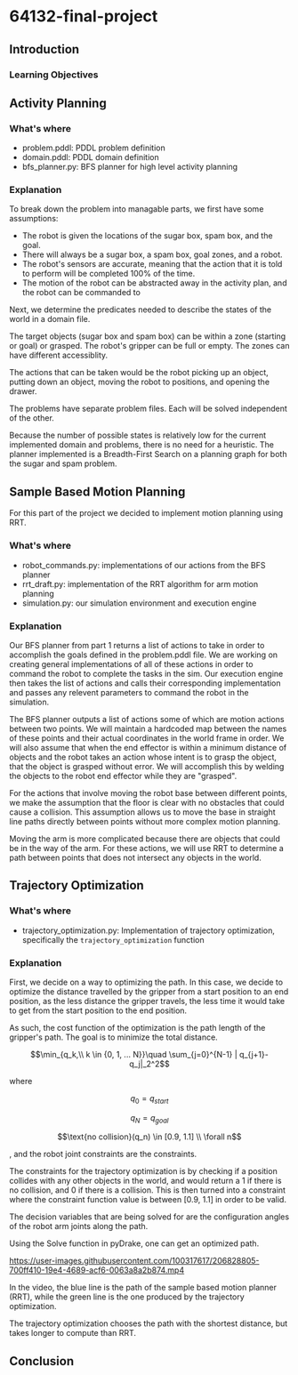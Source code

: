 # 64132-final-project
## Introduction
### Learning Objectives

## Activity Planning

### What's where

 * problem.pddl: PDDL problem definition
 * domain.pddl: PDDL domain definition
 * bfs_planner.py: BFS planner for high level activity planning

### Explanation

To break down the problem into managable parts, we first have some assumptions:
* The robot is given the locations of the sugar box, spam box, and the goal.
* There will always be a sugar box, a spam box, goal zones, and a robot.
* The robot's sensors are accurate, meaning that the action that it is told to perform will be completed 100% of the time.
* The motion of the robot can be abstracted away in the activity plan, and the robot can be commanded to 

Next, we determine the predicates needed to describe the states of the world in a domain file.

The target objects (sugar box and spam box) can be within a zone (starting or goal) or grasped. The robot's gripper can be full or empty. The zones can have different accessiblity.

The actions that can be taken would be the robot picking up an object, putting down an object, moving the robot to positions, and opening the drawer.

The problems have separate problem files. Each will be solved independent of the other. 

Because the number of possible states is relatively low for the current implemented domain and problems, there is no need for a heuristic. The planner implemented is a Breadth-First Search on a planning graph for both the sugar and spam problem.


## Sample Based Motion Planning

For this part of the project we decided to implement motion planning using RRT.

### What's where

 * robot_commands.py: implementations of our actions from the BFS planner
 * rrt_draft.py: implementation of the RRT algorithm for arm motion planning
 * simulation.py: our simulation environment and execution engine

### Explanation

Our BFS planner from part 1 returns a list of actions to take in order to accomplish the goals defined in the problem.pddl file. We are working on creating general implementations of all of these actions in order to command the robot to complete the tasks in the sim. Our execution engine then takes the list of actions and calls their corresponding implementation and passes any relevent parameters to command the robot in the simulation.

The BFS planner outputs a list of actions some of which are motion actions between two points. We will maintain a hardcoded map between the names of these points and their actual coordinates in the world frame in order. We will also assume that when the end effector is within a minimum distance of objects and the robot takes an action whose intent is to grasp the object, that the object is grasped without error. We will accomplish this by welding the objects to the robot end effector while they are "grasped".

For the actions that involve moving the robot base between different points, we make the assumption that the floor is clear with no obstacles that could cause a collision. This assumption allows us to move the base in straight line paths directly between points without more complex motion planning.

Moving the arm is more complicated because there are objects that could be in the way of the arm. For these actions, we will use RRT to determine a path between points that does not intersect any objects in the world.

## Trajectory Optimization

### What's where

 * trajectory_optimization.py: Implementation of trajectory optimization, specifically the `trajectory_optimization` function

### Explanation

First, we decide on a way to optimizing the path. In this case, we decide to optimize the distance travelled by the gripper from a start position to an end position, as the less distance the gripper travels, the less time it would take to get from the start position to the end position.

As such, the cost function of the optimization is the path length of the gripper's path. The goal is to minimize the total distance.

$$\min_{q_k,\\ k \in {0, 1, ... N}}\quad \sum_{j=0}^{N-1} | q_{j+1}- q_j|_2^2$$

where

$$ q_0 = q_{start}$$

$$ q_N =q_{goal} $$

$$\text{no collision}(q_n) \in [0.9, 1.1] \\ \forall n$$

, and the robot joint constraints are the constraints.

The constraints for the trajectory optimization is by checking if a position collides with any other objects in the world, and would return a 1 if there is no collision, and 0 if there is a collision. This is then turned into a constraint where the constraint function value is between [0.9, 1.1] in order to be valid.

The decision variables that are being solved for are the configuration angles of the robot arm joints along the path.

Using the Solve function in pyDrake, one can get an optimized path.

https://user-images.githubusercontent.com/100317617/206828805-700ff410-19e4-4689-acf6-0063a8a2b874.mp4

In the video, the blue line is the path of the sample based motion planner (RRT), while the green line is the one produced by the trajectory optimization.

The trajectory optimization chooses the path with the shortest distance, but takes longer to compute than RRT.

## Conclusion



